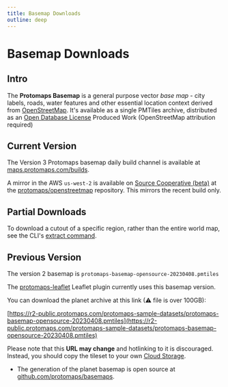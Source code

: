 ```yaml
---
title: Basemap Downloads
outline: deep
---
```


# Basemap Downloads

## Intro

The **Protomaps Basemap** is a general purpose vector *base map* - city labels, roads, water features and other essential location context derived from [OpenStreetMap](https://openstreetmap.org). It's available as a single PMTiles archive, distributed as an [Open Database License](https://opendatacommons.org/licenses/odbl/) Produced Work (OpenStreetMap attribution required)

## Current Version

The Version 3 Protomaps basemap daily build channel is available at [maps.protomaps.com/builds](https://maps.protomaps.com/builds).

A mirror in the AWS `us-west-2` is available on [Source Cooperative (beta)](https://beta.source.coop) at the [protomaps/openstreetmap](https://beta.source.coop/repositories/protomaps/openstreetmap/) repository. This mirrors the recent build only.

## Partial Downloads

To download a cutout of a specific region, rather than the entire world map, see the CLI's [extract command](/pmtiles/cli#extract).

## Previous Version

The version 2 basemap is `protomaps-basemap-opensource-20230408.pmtiles`

The [protomaps-leaflet](https://github.com/protomaps/protomaps-leaflet) Leaflet plugin currently uses this basemap version.

You can download the planet archive at this link (⚠ file is over 100GB):

[https://r2-public.protomaps.com/protomaps-sample-datasets/protomaps-basemap-opensource-20230408.pmtiles](https://r2-public.protomaps.com/protomaps-sample-datasets/protomaps-basemap-opensource-20230408.pmtiles)

Please note that this **URL may change** and hotlinking to it is discouraged. Instead, you should copy the tileset to your own [Cloud Storage](/pmtiles/cloud-storage).

* The generation of the planet basemap is open source at [github.com/protomaps/basemaps](http://github.com/protomaps/basemaps).

